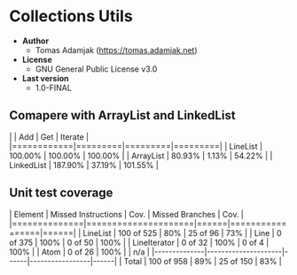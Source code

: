Collections Utils
=================

 - **Author**
	 - Tomas Adamjak (https://tomas.adamjak.net)
 - **License**
	 - GNU General Public License v3.0
 - **Last version**
     - 1.0-FINAL

Comapere with ArrayList and LinkedList
--------------------------------------

|            |   Add   |   Get   | Iterate |
|============|=========|=========|=========|
| LineList   | 100.00% | 100.00% | 100.00% |
| ArrayList  |  80.93% |   1.13% |  54.22% |
| LinkedList | 187.90% |  37.19% | 101.55% |

Unit test coverage
------------------

|   Element    | Missed Instructions | Cov. | Missed Branches | Cov. |
|==============|=====================|======|=================|======|
| LineList     |          100 of 525 |  80% |        25 of 96 |	 73% |
| Line         |            0 of 375 | 100% |         0 of 50 | 100% |
| LineIterator |            0 of  32 | 100% |         0 of  4 | 100% |
| Atom         |            0 of  26 | 100% |                 |  n/a |
|--------------|---------------------|------|-----------------|------|
| Total        |          100 of 958 |  89% |       25 of 150 |  83% |
